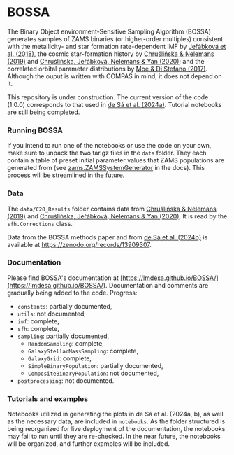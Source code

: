 # BOSSA

The Binary Object environment-Sensitive Sampling Algorithm (BOSSA) generates samples of ZAMS binaries (or higher-order multiples) consistent with the metallicity- and star formation rate-dependent IMF by [Jeřábková et al. (2018)](https://www.aanda.org/articles/aa/full_html/2018/12/aa33055-18/aa33055-18.html), the cosmic star-formation history by [Chruślińska & Nelemans (2019)](https://academic.oup.com/mnras/article/488/4/5300/5538863) and [Chruślińska, Jeřábková, Nelemans & Yan (2020)](https://www.aanda.org/articles/aa/full_html/2020/04/aa37688-20/aa37688-20.html); and the correlated orbital parameter distributions by [Moe & Di Stefano (2017)](https://iopscience.iop.org/article/10.3847/1538-4365/aa6fb6). Although the ouput is written with COMPAS in mind, it does not depend on it.

This repository is under construction. The current version of the code (1.0.0) corresponds to that used in [de Sá et al. (2024a)](https://academic.oup.com/mnras/article/535/3/2019/7825861?login=false). Tutorial notebooks are still being completed. 

### Running BOSSA

If you intend to run one of the notebooks or use the code on your own, make sure to unpack the two tar.gz files in the ```data``` folder. They each contain a table of preset initial parameter values that ZAMS populations are generated from (see [zams.ZAMSSystemGenerator](https://lmdesa.github.io/BOSSA/bossa.html#bossa.zams.ZAMSSystemGenerator) in the docs). This process will be streamlined in the future.

### Data

The ```data/C20_Results``` folder contains data from [Chruślińska & Nelemans (2019)](https://academic.oup.com/mnras/article/488/4/5300/5538863) and [Chruślińska, Jeřábková, Nelemans & Yan (2020)](https://www.aanda.org/articles/aa/full_html/2020/04/aa37688-20/aa37688-20.html). It is read by the `sfh.Corrections` class.

Data from the BOSSA methods paper and from [de Sá et al. (2024b)](https://arxiv.org/abs/2410.01451) is available at https://zenodo.org/records/13909307.

### Documentation
Please find BOSSA's documentation at [https://lmdesa.github.io/BOSSA/](https://lmdesa.github.io/BOSSA/).
Documentation and comments are gradually being added to the code. Progress:
* `constants`: partially documented,
* `utils`: not documented,
* `imf`: complete,
* `sfh`: complete,
* `sampling`: partially documented,
  * `RandomSampling`: complete,
  * `GalaxyStellarMassSampling`: complete,
  * `GalaxyGrid`: complete,
  * `SimpleBinaryPopulation`: partially documented,
  * `CompositeBinaryPopulation`: not documented,
* `postprocessing`: not documented.

### Tutorials and examples
Notebooks utilized in generating the plots in de Sá et al. (2024a, b), as well as the necessary data, are included in ```notebooks```. As the folder structured is being reorganized for live deployment of the documentation, the notebooks may fail to run until they are re-checked. In the near future, the notebooks will be organized, and further examples will be included.
